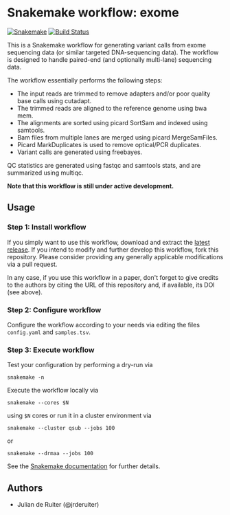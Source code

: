 # Snakemake workflow: exome

[![Snakemake](https://img.shields.io/badge/snakemake-≥3.12.0-brightgreen.svg)](https://snakemake.bitbucket.io)
[![Build Status](https://travis-ci.org/snakemake-workflows/exome.svg?branch=master)](https://travis-ci.org/snakemake-workflows/exome)

This is a Snakemake workflow for generating variant calls from exome sequencing
data (or similar targeted DNA-sequencing data). The workflow is designed to
handle paired-end (and optionally multi-lane) sequencing data.

The workflow essentially performs the following steps:

* The input reads are trimmed to remove adapters and/or poor quality base calls
  using cutadapt.
* The trimmed reads are aligned to the reference genome using bwa mem.
* The alignments are sorted using picard SortSam and indexed using samtools.
* Bam files from multiple lanes are merged using picard MergeSamFiles.
* Picard MarkDuplicates is used to remove optical/PCR duplicates.
* Variant calls are generated using freebayes.

QC statistics are generated using fastqc and samtools stats, and are summarized
using multiqc.

**Note that this workflow is still under active development.**

## Usage

### Step 1: Install workflow

If you simply want to use this workflow, download and extract the
[latest release](https://github.com/snakemake-workflows/exome/releases).
If you intend to modify and further develop this workflow, fork this
repository. Please consider providing any generally applicable modifications
via a pull request.

In any case, if you use this workflow in a paper, don't forget to give credits
to the authors by citing the URL of this repository and, if available, its
DOI (see above).

### Step 2: Configure workflow

Configure the workflow according to your needs via editing the files
`config.yaml` and `samples.tsv`.

### Step 3: Execute workflow

Test your configuration by performing a dry-run via

    snakemake -n

Execute the workflow locally via

    snakemake --cores $N

using `$N` cores or run it in a cluster environment via

    snakemake --cluster qsub --jobs 100

or

    snakemake --drmaa --jobs 100

See the [Snakemake documentation](https://snakemake.readthedocs.io) for
further details.

## Authors

* Julian de Ruiter (@jrderuiter)

